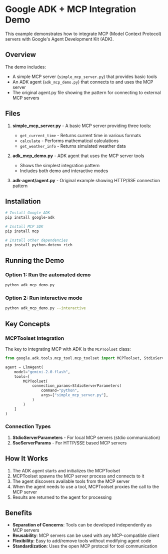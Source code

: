 # Google ADK + MCP Integration Demo

This example demonstrates how to integrate MCP (Model Context Protocol) servers with Google's Agent Development Kit (ADK).

## Overview

The demo includes:
- A simple MCP server (`simple_mcp_server.py`) that provides basic tools
- An ADK agent (`adk_mcp_demo.py`) that connects to and uses the MCP server
- The original agent.py file showing the pattern for connecting to external MCP servers

## Files

1. **simple_mcp_server.py** - A basic MCP server providing three tools:
   - `get_current_time` - Returns current time in various formats
   - `calculate` - Performs mathematical calculations
   - `get_weather_info` - Returns simulated weather data

2. **adk_mcp_demo.py** - ADK agent that uses the MCP server tools
   - Shows the simplest integration pattern
   - Includes both demo and interactive modes

3. **adk-agent/agent.py** - Original example showing HTTP/SSE connection pattern

## Installation

```bash
# Install Google ADK
pip install google-adk

# Install MCP SDK
pip install mcp

# Install other dependencies
pip install python-dotenv rich
```

## Running the Demo

### Option 1: Run the automated demo
```bash
python adk_mcp_demo.py
```

### Option 2: Run interactive mode
```bash
python adk_mcp_demo.py --interactive
```

## Key Concepts

### MCPToolset Integration

The key to integrating MCP with ADK is the `MCPToolset` class:

```python
from google.adk.tools.mcp_tool.mcp_toolset import MCPToolset, StdioServerParameters

agent = LlmAgent(
    model="gemini-2.0-flash",
    tools=[
        MCPToolset(
            connection_params=StdioServerParameters(
                command="python",
                args=["simple_mcp_server.py"],
            )
        )
    ]
)
```

### Connection Types

1. **StdioServerParameters** - For local MCP servers (stdio communication)
2. **SseServerParams** - For HTTP/SSE based MCP servers

## How It Works

1. The ADK agent starts and initializes the MCPToolset
2. MCPToolset spawns the MCP server process and connects to it
3. The agent discovers available tools from the MCP server
4. When the agent needs to use a tool, MCPToolset proxies the call to the MCP server
5. Results are returned to the agent for processing

## Benefits

- **Separation of Concerns**: Tools can be developed independently as MCP servers
- **Reusability**: MCP servers can be used with any MCP-compatible client
- **Flexibility**: Easy to add/remove tools without modifying agent code
- **Standardization**: Uses the open MCP protocol for tool communication